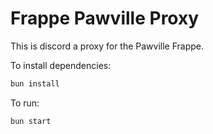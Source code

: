 # Frappe Pawville Proxy

This is discord a proxy for the Pawville Frappe.

To install dependencies:

```bash
bun install
```

To run:

```bash
bun start
```
